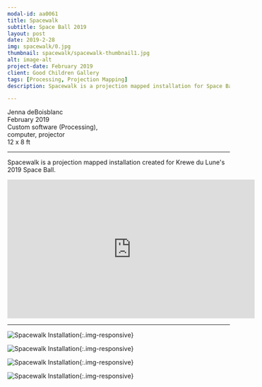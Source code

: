 ```yaml
---
modal-id: aa0061
title: Spacewalk
subtitle: Space Ball 2019
layout: post
date: 2019-2-28
img: spacewalk/0.jpg
thumbnail: spacewalk/spacewalk-thumbnail1.jpg
alt: image-alt
project-date: February 2019
client: Good Children Gallery
tags: [Processing, Projection Mapping]
description: Spacewalk is a projection mapped installation for Space Ball 2019.

---
```


Jenna deBoisblanc   
February 2019  
Custom software (Processing),  
computer, projector     
12 x 8 ft   

---   

Spacewalk is a projection mapped installation created for Krewe du Lune's 2019 Space Ball.


<div class="embed-responsive embed-responsive-16by9">
<iframe width="560" height="315" src="https://www.youtube.com/embed/ROmw09sDwbw" frameborder="0" allow="autoplay; encrypted-media" allowfullscreen></iframe>
</div>


---

![Spacewalk Installation]({{site.url}}/img/portfolio/spacewalk/0.jpg){:.img-responsive}

![Spacewalk Installation]({{site.url}}/img/portfolio/spacewalk/2.jpg){:.img-responsive}

![Spacewalk Installation]({{site.url}}/img/portfolio/spacewalk/1.jpg){:.img-responsive}

![Spacewalk Installation]({{site.url}}/img/portfolio/spacewalk/3.jpg){:.img-responsive}
